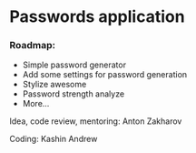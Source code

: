 # Passwords application

### Roadmap:

* Simple password generator
* Add some settings for password generation
* Stylize awesome
* Password strength analyze
* More...

Idea, code review, mentoring: Anton Zakharov

Coding: Kashin Andrew